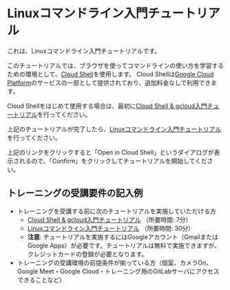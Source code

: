 # Linuxコマンドライン入門チュートリアル

これは、Linuxコマンドライン入門チュートリアルです。

このチュートリアルでは、ブラウザを使ってコマンドラインの使い方を学習するための環境として、[Cloud Shell](https://cloud.google.com/shell?hl=ja)を使用します。
Cloud Shellは[Google Cloud Platform](https://cloud.google.com/)のサービスの一部として提供されており、追加料金なしで利用できます。

Cloud Shellをはじめて使用する場合は、最初に[Cloud Shell & gcloud入門チュートリアル](https://codelabs.developers.google.com/codelabs/cloud-shell-ja/#0)を行ってください。

上記のチュートリアルが完了したら、[Linuxコマンドライン入門チュートリアル](https://ssh.cloud.google.com/cloudshell/open?cloudshell_git_repo=https://github.com/hiroponz/linux-command-line-tutorial&cloudshell_tutorial=tutorial.md)を行ってください。

上記のリンクをクリックすると「Open in Cloud Shell」というダイアログが表示されるので、「Confirm」をクリックしてチュートリアルを開始してください。

## トレーニングの受講要件の記入例

- トレーニングを受講する前に次のチュートリアルを実施していただける方
  - [Cloud Shell & gcloud入門チュートリアル](https://codelabs.developers.google.com/codelabs/cloud-shell-ja/#0) （所要時間: 7分）
  - [Linuxコマンドライン入門チュートリアル](https://ssh.cloud.google.com/cloudshell/open?cloudshell_git_repo=https://github.com/hiroponz/linux-command-line-tutorial&cloudshell_tutorial=tutorial.md) （所要時間: 30分）
  - **注意**: チュートリアルを実施するにはGoogleアカウント（GmailまたはGoogle Apps）が必要です。チュートリアルは無料で実施できますが、クレジットカードの登録が必要となります。
- トレーニングの受講環境の前提条件が揃っている方（個室、カメラOn、Google Meet・Google Cloud・トレーニング用のGitLabサーバにアクセスできることなど）